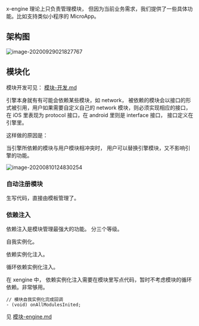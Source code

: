 

x-engine 理论上只负责管理模块， 但因为当前业务需求，我们提供了一些具体功能。比如支持类似小程序的 MicroApp。

## 架构图

![image-20200929021827767](assets/image-20200929021827767.png)







## 模块化

模块开发可见： [模块-开发.md](../../modules/模块-开发.md) 

引擎本身就有有可能会依赖某些模块，如 network， 被依赖的模块会以接口的形式被引用，用户如果需要自定义自己的 network 模块，则必须实现相应的接口，在 iOS 里表现为 protocol 接口，在 android 里则是 interface 接口， 接口定义在引擎里。

这样做的原因是： 

当引擎所依赖的模块与用户模块相冲突时， 用户可以替换引擎模块，又不影响引擎的功能。

![image-20200810124830254](assets/image-20200810124830254.png)



###  自动注册模块
生写代码，直接由模板管理了。

### 依赖注入

依赖注入是模块管理最强大的功能。 分三个等级。

自我实例化。

依赖实例化注入。

循环依赖实例化注入。 



在 xengine 中， 依赖实例化注入需要在模块里写点代码，暂时不考虑模块的循环依赖。非常够用。

```
// 模块自我实例化完成回调
- (void) onAllModulesInited;
```



见 [模块-engine.md](../../modules/all/模块-engine.md) 

 

